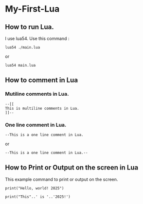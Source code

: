 # My-First-Lua

## How to run Lua.
I use lua54.
Use this command : 

``` 
lua54 ./main.lua 
```

or 

``` 
lua54 main.lua 
```

## How to comment in Lua 
### Mutiline comments in Lua. 
```
--[[
This is multiline comments in Lua. 
]]--
```

### One line comment in Lua. 
```
--This is a one line comment in Lua.
```

or 

```
--This is a one line comment in Lua.--
```

## How to Print or Output on the screen in Lua
This example command to print or output on the screen.
```
print("Hello, world! 2025") 
``` 

```
print("This"..' is '..'2025!') 
```
